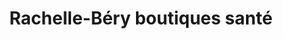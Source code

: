 ---
title: "Rachelle-Béry boutiques santé"
url: /trois-rivieres/rachelle-bery-boutiques-sante/
shop: health food
---